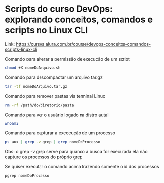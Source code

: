 # Scripts do curso DevOps: explorando conceitos, comandos e scripts no Linux CLI
Link: https://cursos.alura.com.br/course/devops-conceitos-comandos-scripts-linux-cli

Comando para alterar a permissão de execução de um script

```bash
chmod +X nomeDoArquivo.sh
```
Comando para descompactar um arquivo tar.gz

```bash
tar -tf nomeDoArquivo.tar.gz
```

Comando para remover pastas via terminal Linux
```bash 
rm -rf /path/do/diretorio/pasta
```

Comando para ver o usuário logado na distro autal
```bash 
whoami
```

Comando para capturar a execeução de um processo
```bash 
ps aux | grep -v grep | grep nomeDoProcesso
```
Obs: o grep -v grep serve para quando a busca for executada ela não capture os processos do próprio grep

Se quiser executar o comando acima trazendo somente o id dos processos
```bash 
pgrep nomeDoProcesso
```

